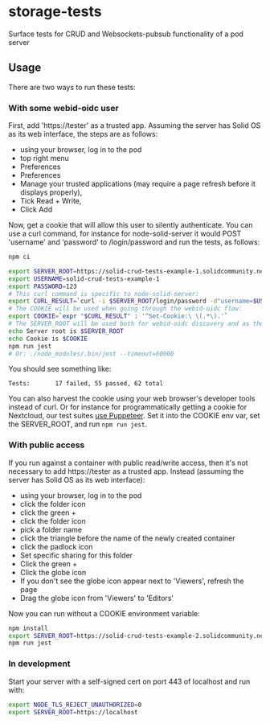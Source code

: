 # storage-tests
Surface tests for CRUD and Websockets-pubsub functionality of a pod server

## Usage

There are two ways to run these tests:

### With some webid-oidc user
First, add 'https://tester' as a trusted app.
Assuming the server has Solid OS as its web interface, the steps are as follows:
* using your browser, log in to the pod
* top right menu
* Preferences
* Preferences
* Manage your trusted applications (may require a page refresh before it displays properly),
* Tick Read + Write,
* Click Add


Now, get a cookie that will allow this user to silently authenticate.
You can use a curl command, for instance for node-solid-server it would
POST 'username' and 'password' to /login/password and run the tests, as follows:

```sh
npm ci

export SERVER_ROOT=https://solid-crud-tests-example-1.solidcommunity.net
export USERNAME=solid-crud-tests-example-1
export PASSWORD=123
# This curl command is specific to node-solid-server:
export CURL_RESULT=`curl -i $SERVER_ROOT/login/password -d"username=$USERNAME&password=$PASSWORD" | grep Set-Cookie`
# The COOKIE will be used when going through the webid-oidc flow:
export COOKIE=`expr "$CURL_RESULT" : '^Set-Cookie:\ \(.*\).'`
# The SERVER_ROOT will be used both for webid-oidc discovery and as the base container to run the tests against:
echo Server root is $SERVER_ROOT
echo Cookie is $COOKIE
npm run jest
# Or: ./node_modules/.bin/jest --timeout=60000
```

You should see something like:
```
Tests:       17 failed, 55 passed, 62 total
```

You can also harvest the cookie using your web browser's developer tools instead of curl.
Or for instance for programmatically getting a cookie for Nextcloud, our test suites [use Puppeteer](https://github.com/solid/test-suite/blob/665824a/helpers/cookie/app/index.js#L8).
Set it into the COOKIE env var, set the SERVER_ROOT, and run `npm run jest`.

### With public access
If you run against a container with public read/write access, then it's not
necessary to add https://tester as a trusted app. Instead (assuming the server
has Solid OS as its web interface):
* using your browser, log in to the pod
* click the folder icon
* click the green +
* click the folder icon
* pick a folder name
* click the triangle before the name of the newly created container
* click the padlock icon
* Set specific sharing for this folder
* Click the green +
* Click the globe icon
* If you don't see the globe icon appear next to 'Viewers', refresh the page
* Drag the globe icon from 'Viewers' to 'Editors'

Now you can run without a COOKIE environment variable:
```sh
npm install
export SERVER_ROOT=https://solid-crud-tests-example-2.solidcommunity.net/test-folder/
npm run jest
```

### In development
Start your server with a self-signed cert on port 443 of localhost and run with:
```sh
export NODE_TLS_REJECT_UNAUTHORIZED=0
export SERVER_ROOT=https://localhost
```
